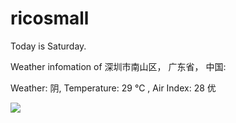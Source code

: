 # ricosmall

Today is Saturday.

Weather infomation of 深圳市南山区， 广东省， 中国: 

Weather: 阴, Temperature: 29 ℃ , Air Index: 28 优

<img src="https://github-readme-stats.vercel.app/api?username=ricosmall&show_icons=true" />
